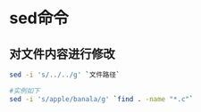 # sed命令
## 对文件内容进行修改
```bash
sed -i 's/../../g' `文件路径`  

#实例如下
sed -i 's/apple/banala/g' `find . -name "*.c"`
```
